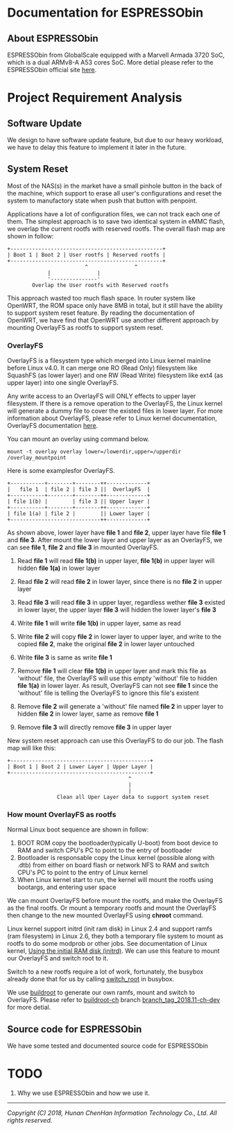 Documentation for ESPRESSObin
=============================

About ESPRESSObin
-----------------

ESPRESSObin from GlobalScale equipped with a Marvell Armada 3720 SoC, which
is a dual ARMv8-A A53 cores SoC. More detial please refer to the ESPRESSObin
official site [here][espressobin.net].

Project Requirement Analysis
============================

Software Update
---------------

We design to have software update feature, but due to our heavy workload, we
have to delay this feature to implement it later in the future.

System Reset
------------

Most of the NAS(s) in the market have a small pinhole button in the back of
the machine, which support to erase all user's configurations and reset the
system to manufactory state when push that button with penpoint.

Applications have a lot of configuration files, we can not track each one of
them. The simplest approach is to save two identical system in eMMC flash, we
overlap the current rootfs with reserved rootfs. The overall flash map are
shown in follow:
```
+-------------------------------------------------+
| Boot 1 | Boot 2 | User rootfs | Reserved rootfs |
+-------------------------------------------------+
                         ^               ^
			 |               |
			 '---------------'
		Overlap the User rootfs with Reserved rootfs
```

This approach wasted too much flash space. In router system like OpenWRT, the
ROM space only have 8MB in total, but it still have the ability to support
system reset feature. By reading the documentation of OpenWRT, we have find
that OpenWRT use another different approach by mounting OverlayFS as rootfs to
support system reset.

### OverlayFS

OverlayFS is a filesystem type which merged into Linux kernel mainline before
Linux v4.0. It can merge one RO (Read Only) filesystem like SquashFS (as lower
layer) and one RW (Read Write) filesystem like ext4 (as upper layer) into one
single OverlayFS.

Any write access to an OverlayFS will ONLY effects to upper layer filesystem.
If there is a remove operation to the OverlayFS, the Linux kernel will
generate a dummy file to cover the existed files in lower layer. For more
information about OverlayFS, please refer to Linux kernel documentation,
OverlayFS documentation [here][OverlayFS].

You can mount an overlay using command below.

```
mount -t overlay overlay lower=/lowerdir,upper=/upperdir /overlay_mountpoint
```

Here is some examplesfor OverlayFS.

```
+-----------+--------+--------++-------------+
|   file 1  | file 2 | file 3 ||  OverlayFS  |
+-----------+--------+--------++-------------+
| file 1(b) |        | file 3 || Upper layer |
+-----------+--------+--------++-------------+
| file 1(a) | file 2 |        || Lower layer |
+-----------------------------++-------------+
```

As shown above, lower layer have **file 1** and **file 2**, upper layer have
file **file 1** and **file 3**. After mount the lower layer and upper layer as
an OverlayFS, we can see **file 1**, **file 2** and **file 3** in mounted
OverlayFS.

1. Read **file 1** will read **file 1(b)** in upper layer, **file 1(b)** in
upper layer will hidden **file 1(a)** in lower layer
2. Read **file 2** will read **file 2** in lower layer, since there is no
**file 2** in upper layer
3. Read **file 3** will read **file 3** in upper layer, regardless wether
**file 3** existed in lower layer, the upper layer **file 3** will hidden
the lower layer's **file 3**

4. Write **file 1** will write **file 1(b)** in upper layer, same as read
5. Write **file 2** will copy **file 2** in lower layer to upper layer, and
write to the copied **file 2**, make the original **file 2** in lower layer
untouched
6. Write **file 3** is same as write **file 1**

7. Remove **file 1** will clear **file 1(b)** in upper layer and mark this
file as 'without' file, the OverlayFS will use this empty 'without' file to
hidden **file 1(a)** in lower layer. As result, OverlayFS can not see
**file 1** since the 'without' file is telling the OverlayFS to ignore this
file's existent
8. Remove **file 2** will generate a 'without' file named **file 2** in upper
layer to hidden **file 2** in lower layer, same as remove **file 1**
9. Remove **file 3** will directly remove **file 3** in upper layer

New system reset approach can use this OverlayFS to do our job. The flash map
will like this:
```
+---------------------------------------------+
| Boot 1 | Boot 2 | Lower Layer | Upper Layer |
+---------------------------------------------+
                                       ^
                                       |
                                       |
                Clean all Uper Layer data to support system reset
```

### How mount OverlayFS as rootfs

Normal Linux boot sequence are shown in follow:

1. BOOT ROM copy the bootloader(typically U-boot) from boot device to RAM and
switch CPU's PC to point to the entry of bootloader
2. Bootloader is responsable copy the Linux kernel (possible along with .dtb)
from either on board flash or network NFS to RAM and switch CPU's PC to point
to the entry of Linux kernel
3. When Linux kernel start to run, the kernel will mount the rootfs using
bootargs, and entering user space

We can mount OverlayFS before mount the rootfs, and make the OverlayFS as the
final rootfs. Or mount a temporary rootfs and mount the OverlayFS then change
to the new mounted OverlayFS using **chroot** command.

Linux kernel support initrd (init ram disk) in Linux 2.4 and support ramfs
(ram filesystem) in Linux 2.6, they both a temporary file system to mount as
rootfs to do some modprob or other jobs. See documentation of Linux kernel,
[Using the initial RAM disk (initrd)][Using the initial RAM disk (initrd)].
We can use this feature to mount our OverlayFS and switch root to it.

Switch to a new rootfs require a lot of work, fortunately, the busybox already
done that for us by calling [switch\_root][switch_root] in busybox.

We use [buildroot][buildroot] to generate our own ramfs, mount and switch to
OverlayFS. Please refer to [buildroot-ch][buildroot-ch] branch
[branch\_tag\_2018.11-ch-dev][branch_tag_2018.11-ch-dev] for more detial.

Source code for ESPRESSObin
---------------------------

We have some tested and documented source code for ESPRESSObin 

TODO
====

1. Why we use ESPRESSObin and how we use it.

******

*Copyright (C) 2018, Hunan ChenHan Information Technology Co., Ltd. All rights reserved.*

[espressobin.net]: http://espressobin.net/ "ESPRESSObin"
[OverlayFS]: https://github.com/torvalds/linux/blob/master/Documentation/filesystems/overlayfs.txt "OverlayFS"

[Using the initial RAM disk (initrd)]: https://www.kernel.org/doc/html/latest/admin-guide/initrd.html

[switch_root]: https://github.com/mirror/busybox/blob/master/util-linux/switch_root.c

[buildroot]: https://github.com/buildroot/buildroot "Buildroot"
[buildroot-ch]: https://github.com/chenhaninformation/buildroot
[branch_tag_2018.11-ch-dev]: https://github.com/chenhaninformation/buildroot/tree/branch_tag_2018.08-ch-dev

